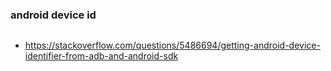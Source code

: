### android device id
```

```
* https://stackoverflow.com/questions/5486694/getting-android-device-identifier-from-adb-and-android-sdk
